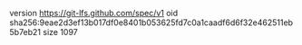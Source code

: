 version https://git-lfs.github.com/spec/v1
oid sha256:9eae2d3ef13b017df0e8401b053625fd7c0a1caadf6d6f32e462511eb5b7eb21
size 1097
